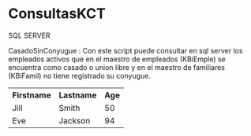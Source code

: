 ﻿# ConsultasKCT

SQL SERVER

CasadoSinConyugue : Con este script puede consultar en sql server los empleados activos que en el maestro de empleados (KBiEmple) 
se encuentra como casado o union libre y en el maestro de familiares (KBiFamil) no tiene registrado su conyugue.

<table style="width:100%">
  <tr>
    <th>Firstname</th>
    <th>Lastname</th> 
    <th>Age</th>
  </tr>
  <tr>
    <td>Jill</td>
    <td>Smith</td> 
    <td>50</td>
  </tr>
  <tr>
    <td>Eve</td>
    <td>Jackson</td> 
    <td>94</td>
  </tr>
</table>